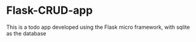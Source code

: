 # Flask-CRUD-app
This is a todo app developed using the Flask micro framework, with sqlite as the database
